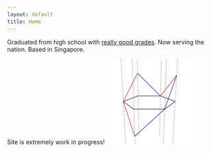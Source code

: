 ```yaml
---
layout: default
title: Home
---
```

<script type="text/javascript"
src="https://cdn.mathjax.org/mathjax/latest/MathJax.js?config=TeX-AMS-MML_HTMLorMML">
</script> <!-- syntax is $$x$$ -->

Graduated from high school with <a href="/assets/grades.jpeg">really good grades</a>. Now serving the nation. Based in Singapore.

Site is extremely work in progress!
<img height=200 src="/assets/spinnyDyck.gif">